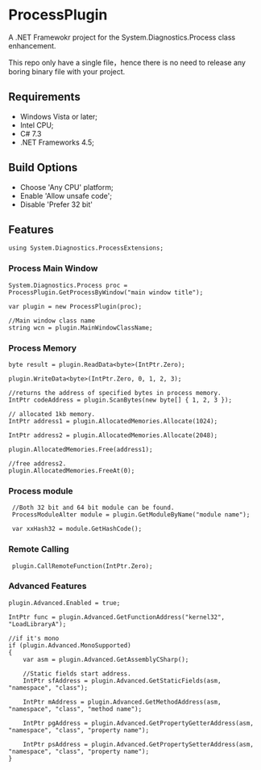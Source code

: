 # ProcessPlugin
A .NET Framewokr project for the System.Diagnostics.Process class enhancement. 

This repo only have a single file，hence there is no need to release any boring binary file with your project.

## Requirements
* Windows Vista or later;
* Intel CPU;
* C# 7.3
* .NET Frameworks 4.5;

## Build Options
* Choose 'Any CPU' platform;
* Enable 'Allow unsafe code';
* Disable 'Prefer 32 bit'

## Features

`using System.Diagnostics.ProcessExtensions;`

### Process Main Window

```
System.Diagnostics.Process proc = ProcessPlugin.GetProcessByWindow("main window title");

var plugin = new ProcessPlugin(proc);

//Main window class name
string wcn = plugin.MainWindowClassName;
```
### Process Memory

```
byte result = plugin.ReadData<byte>(IntPtr.Zero);

plugin.WriteData<byte>(IntPtr.Zero, 0, 1, 2, 3);

//returns the address of specified bytes in process memory.
IntPtr codeAddress = plugin.ScanBytes(new byte[] { 1, 2, 3 });

// allocated 1kb memory.
IntPtr address1 = plugin.AllocatedMemories.Allocate(1024);

IntPtr address2 = plugin.AllocatedMemories.Allocate(2048);

plugin.AllocatedMemories.Free(address1);
            
//free address2.
plugin.AllocatedMemories.FreeAt(0);
```
### Process module

```
 //Both 32 bit and 64 bit module can be found.
 ProcessModuleAlter module = plugin.GetModuleByName("module name");

 var xxHash32 = module.GetHashCode();
```


### Remote Calling

` plugin.CallRemoteFunction(IntPtr.Zero);`

### Advanced Features

```
plugin.Advanced.Enabled = true;

IntPtr func = plugin.Advanced.GetFunctionAddress("kernel32", "LoadLibraryA");

//if it's mono 
if (plugin.Advanced.MonoSupported)
{
    var asm = plugin.Advanced.GetAssemblyCSharp();

    //Static fields start address.
    IntPtr sfAddress = plugin.Advanced.GetStaticFields(asm, "namespace", "class");

    IntPtr mAddress = plugin.Advanced.GetMethodAddress(asm, "namespace", "class", "method name");

    IntPtr pgAddress = plugin.Advanced.GetPropertyGetterAddress(asm, "namespace", "class", "property name");

    IntPtr psAddress = plugin.Advanced.GetPropertySetterAddress(asm, "namespace", "class", "property name");
}
```
